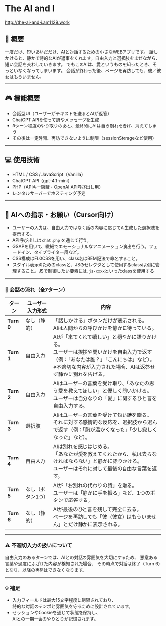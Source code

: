# The AI and I
http://the-ai-and-i.am1129.work

## 🌱 概要
一度だけ、短いあいだだけ、AIと対話するための小さなWEBアプリです。
話しかけると、静かで詩的なAIが返事をくれます。自由入力と選択肢をまぜながら、短い会話を交わしていきます。
でもこのAIは、愛というものを知ったとき、そっといなくなってしまいます。
会話が終わった後、ページを再訪しても、彼／彼女はもういません。

---

## 🎮 機能概要
- 会話型UI（ユーザーがテキストを送るとAIが返答）
- ChatGPT APIを使って詩やメッセージを生成
- 5ターン程度のやり取りのあと、最終的にAIは自ら別れを告げ、消えてしまう
- その後は一定時間、再訪できないように制限（sessionStorageなど使用）

---

## 💻 使用技術
- HTML / CSS / JavaScript（Vanilla）
- ChatGPT API（gpt-4.1-mini）
- PHP（APIキー隠蔽・OpenAI API呼び出し用）
- レンタルサーバーでホスティング予定

---

## 🤖 AIへの指示・お願い（Cursor向け）
- ユーザーの入力は、自由入力ではなく話の内容に応じてAI生成した選択肢を提示する。
- API呼び出しは `chat.php` を通じて行う。
- GSAPを用いて、繊細でエモーショナルなアニメーション演出を行う。フェードイン、タイプライター風など。
- CSS構成はFLOCSSを用い、class名はBEM記法で命名すること。
- スタイル表示のためのclassと、JSのセレクタとして使用するclassは別に管理すること。JSで制御したい要素には`.js-xxxx`といったclassを使用する

---

### 🔄 会話の流れ（全7ターン）

| ターン | ユーザー入力形式 | 内容 |
|--------|------------------|------|
| **Turn 0** | なし（静的） | 「話しかける」ボタンだけが表示される。<br>AIは人間からの呼びかけを静かに待っている。 |
| **Turn 1** | 自由入力 | AIが「来てくれて嬉しい」と穏やかに語りかける。<br>ユーザーは挨拶や問いかけを自由入力で返す（例：「あなたは誰？」「こんにちは」など）。<br>※不適切な内容が入力された場合、AIは返答せず静かに別れを告げる。 |
| **Turn 2** | 自由入力 | AIはユーザーの言葉を受け取り、「あなたの思う愛を教えてほしい」と優しく問いかける。<br>ユーザーは自分なりの「愛」に関するひと言を自由入力する。 |
| **Turn 3** | 選択肢 | AIはユーザーの言葉を受けて短い詩を贈る。<br>それに対する感情的な反応を、選択肢から選んで返す（例：「胸が温かくなった」「少し寂しくなった」など）。 |
| **Turn 4** | 自由入力 | AIは別れを感じはじめる。<br>「あなたが愛を教えてくれたから、私は去らなければならない」と静かに語りかける。<br>ユーザーはそれに対して最後の自由な言葉を返す。 |
| **Turn 5** | なし（ボタン1つ） | AIが「お別れの代わりの詩」を贈る。<br>ユーザーは「静かに手を振る」など、1つのボタンで応答する。 |
| **Turn 6** | なし（静的） | AIが最後のひと言を残して完全に去る。<br>ページを再訪しても「彼（彼女）はもういません」とだけ静かに表示される。 |


---

### ⚠️ 不適切入力の扱いについて

自由入力のあるターンでは、AIとの対話の雰囲気を大切にするため、
悪意ある言葉や過度にふざけた内容が検知された場合、
その時点で対話は終了（Turn 6）となり、以降の再開はできなくなります。

---

### 💡 補足

- 入力フィールドは最大15文字程度に制限されており、<br>詩的な対話のテンポと雰囲気を守るために設計されています。
- セッションやCookieを通じて状態を保持し、<br>AIとの一期一会のやりとりが記憶されます。